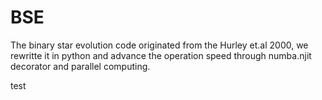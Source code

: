 # BSE
The binary star evolution code originated from the Hurley et.al 2000, we rewritte it in python and advance the operation speed through numba.njit decorator and parallel computing.

test
